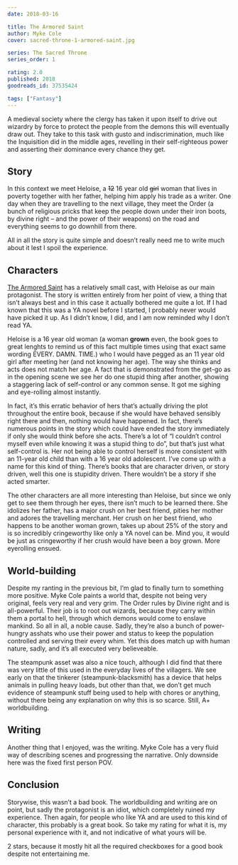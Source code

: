 ```yaml
---
date: 2018-03-16

title: The Armored Saint
author: Myke Cole
cover: sacred-throne-1-armored-saint.jpg

series: The Sacred Throne
series_order: 1

rating: 2.0
published: 2018
goodreads_id: 37535424

tags: ["Fantasy"]
---
```


A medieval society where the clergy has taken it upon itself to drive out wizardry by force to protect the people from the demons this will eventually draw out. They take to this task with gusto and indiscrimination, much like the Inquisition did in the middle ages, revelling in their self-righteous power and asserting their dominance every chance they get.

<!--more-->

## Story

In this context we meet Heloise, a ~~12~~ 16 year old ~~girl~~ woman that lives in poverty together with her father, helping him apply his trade as a writer. One day when they are travelling to the next village, they meet the Order (a bunch of religious pricks that keep the people down under their iron boots, by divine right – and the power of their weapons) on the road and everything seems to go downhill from there.

All in all the story is quite simple and doesn’t really need me to write much about it lest I spoil the experience.

## Characters

[The Armored Saint]() has a relatively small cast, with Heloise as our main protagonist. The story is written entirely from her point of view, a thing that isn’t always best and in this case it actually bothered me quite a lot. If I had known that this was a YA novel before I started, I probably never would have picked it up. As I didn’t know, I did, and I am now reminded why I don’t read YA.

Heloise is a 16 year old woman (a woman **grown** even, the book goes to great lenghts to remind us of this fact multiple times using that exact same wording EVERY. DAMN. TIME.) who I would have pegged as an 11 year old girl after meeting her (and not knowing her age). The way she thinks and acts does not match her age. A fact that is demonstrated from the get-go as in the opening scene we see her do one stupid thing after another, showing a staggering lack of self-control or any common sense. It got me sighing and eye-rolling almost instantly.

In fact, it’s this erratic behavior of hers that’s actually driving the plot throughout the entire book, because if she would have behaved sensibly right there and then, nothing would have happened. In fact, there’s numerous points in the story which could have ended the story immediately if only she would think before she acts. There’s a lot of “I couldn’t control myself even while knowing it was a stupid thing to do”, but that’s just what self-control is. Her not being able to control herself is more consistent with an 11-year old child than with a 16 year old adolescent. I’ve come up with a name for this kind of thing. There’s books that are character driven, or story driven, well this one is stupidity driven. There wouldn’t be a story if she acted smarter.

The other characters are all more interesting than Heloise, but since we only get to see them through her eyes, there isn’t much to be learned there. She idolizes her father, has a major crush on her best friend, pities her mother and adores the travelling merchant. Her crush on her best friend, who happens to be another woman grown, takes up about 25% of the story and is so incredibly cringeworthy like only a YA novel can be. Mind you, it would be just as cringeworthy if her crush would have been a boy grown. More eyerolling ensued.

## World-building

Despite my ranting in the previous bit, I’m glad to finally turn to something more positive. Myke Cole paints a world that, despite not being very original, feels very real and very grim. The Order rules by Divine right and is all-powerful. Their job is to root out wizards, because they carry within them a portal to hell, through which demons would come to enslave mankind. So all in all, a noble cause. Sadly, they’re also a bunch of power-hungry asshats who use their power and status to keep the population controlled and serving their every whim. Yet this does match up with human nature, sadly, and it’s all executed very believeable.

The steampunk asset was also a nice touch, although I did find that there was very little of this used in the everyday lives of the villagers. We see early on that the tinkerer (steampunk-blacksmith) has a device that helps animals in pulling heavy loads, but other than that, we don’t get much evidence of steampunk stuff being used to help with chores or anything, without there being any explanation on why this is so scarce. Still, A+ worldbuilding.

## Writing

Another thing that I enjoyed, was the writing. Myke Cole has a very fluid way  of describing scenes and progressing the narrative. Only downside here was the fixed first person POV.

## Conclusion

Storywise, this wasn’t a bad book. The worldbuilding and writing are on point, but sadly the protagonist is an idiot, which completely ruined my experience. Then again, for people who like YA and are used to this kind of character, this probably is a great book. So take my rating for what it is, my personal experience with it, and not indicative of what yours will be.

2 stars, because it mostly hit all the required checkboxes for a good book despite not entertaining me.
